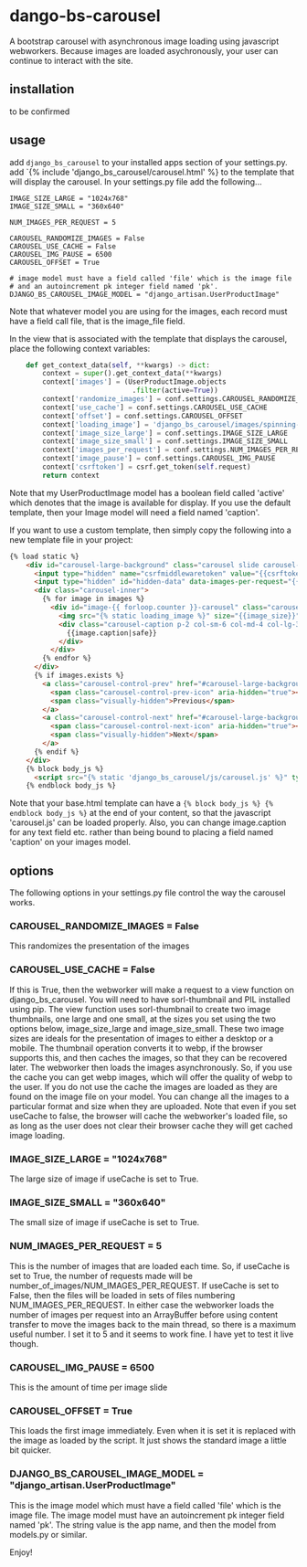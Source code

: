 # dango-bs-carousel
A bootstrap carousel with asynchronous image loading using javascript webworkers.  Because images are loaded asychronously, your user can continue to interact with the site.

## installation
to be confirmed

## usage
add `django_bs_carousel` to your installed apps section of your settings.py.
add `{% include 'django_bs_carousel/carousel.html' %} to the template that will display the carousel.
In your settings.py file add the following...
```
IMAGE_SIZE_LARGE = "1024x768"
IMAGE_SIZE_SMALL = "360x640"

NUM_IMAGES_PER_REQUEST = 5

CAROUSEL_RANDOMIZE_IMAGES = False
CAROUSEL_USE_CACHE = False
CAROUSEL_IMG_PAUSE = 6500
CAROUSEL_OFFSET = True

# image model must have a field called 'file' which is the image file
# and an autoincrement pk integer field named 'pk'.
DJANGO_BS_CAROUSEL_IMAGE_MODEL = "django_artisan.UserProductImage"
```
Note that whatever model you are using for the images, each record must have a field call file, that is the image_file field.

In the view that is associated with the template that displays the carousel, place the following context variables:
```python
    def get_context_data(self, **kwargs) -> dict:
        context = super().get_context_data(**kwargs)
        context['images'] = (UserProductImage.objects
                              .filter(active=True))
        context['randomize_images'] = conf.settings.CAROUSEL_RANDOMIZE_IMAGES
        context['use_cache'] = conf.settings.CAROUSEL_USE_CACHE
        context['offset'] = conf.settings.CAROUSEL_OFFSET
        context['loading_image'] = 'django_bs_carousel/images/spinning-circles.svg'
        context['image_size_large'] = conf.settings.IMAGE_SIZE_LARGE
        context['image_size_small'] = conf.settings.IMAGE_SIZE_SMALL
        context['images_per_request'] = conf.settings.NUM_IMAGES_PER_REQUEST
        context['image_pause'] = conf.settings.CAROUSEL_IMG_PAUSE
        context['csrftoken'] = csrf.get_token(self.request)
        return context

```
Note that my UserProductImage model has a boolean field called 'active' which denotes that the image is available for display.
If you use the default template, then your Image model will need a field named 'caption'.

If you want to use a custom template, then simply copy the following into a new template file in your project:
```html
{% load static %}
    <div id="carousel-large-background" class="carousel slide carousel-fade" data-bs-interval="{{image_pause}}" data-bs-ride="carousel" data-bs-pause="false">
      <input type="hidden" name="csrfmiddlewaretoken" value="{{csrftoken}}">
      <input type="hidden" id="hidden-data" data-images-per-request="{{images_per_request}}" data-use-cache="{{use_cache}}" data-randomize-images="{{randomize_images}}" data-loading-image="{% static loading_image %}" data-image-size-large="{{image_size_large}}" data-image-size-small="{{image_size_small}}" data-offset="{{offset}}">
      <div class="carousel-inner">
        {% for image in images %}
          <div id="image-{{ forloop.counter }}-carousel" class="carousel-item">
            <img src="{% static loading_image %}" size="{{image_size}}" height="100%" class="carousel-image" id="{{image.id}}" data-image-src="{{image.file.url}}">
            <div class="carousel-caption p-2 col-sm-6 col-md-4 col-lg-3 d-md-block text-white">
              {{image.caption|safe}}
            </div>
          </div>
        {% endfor %}
      </div>
      {% if images.exists %}
        <a class="carousel-control-prev" href="#carousel-large-background" role="button" data-bs-slide="prev">
          <span class="carousel-control-prev-icon" aria-hidden="true"></span>
          <span class="visually-hidden">Previous</span>
        </a>
        <a class="carousel-control-next" href="#carousel-large-background" role="button" data-bs-slide="next">
          <span class="carousel-control-next-icon" aria-hidden="true"></span>
          <span class="visually-hidden">Next</span>
        </a>
      {% endif %}
    </div>
    {% block body_js %}
      <script src="{% static 'django_bs_carousel/js/carousel.js' %}" type="application/javascript" referrerpolicy="origin" defer=""></script>
    {% endblock body_js %}
```
Note that your base.html template can have a `{% block body_js %} {% endblock body_js %}` at the end of your content, so that the javascript 'carousel.js' can be loaded properly.  Also, you can change image.caption for any text field etc. rather than being bound to placing a field named 'caption' on your images model.

## options
The following options in your settings.py file control the way the carousel works.

### CAROUSEL_RANDOMIZE_IMAGES = False
This randomizes the presentation of the images
### CAROUSEL_USE_CACHE = False
If this is True, then the webworker will make a request to a view function on django_bs_carousel.  You will need to have sorl-thumbnail and PIL installed using pip.  The view function uses sorl-thumbnail to create two image thumbnails, one large and one small, at the sizes you set using the two options below, image_size_large and image_size_small.  These two image sizes are ideals for the presentation of images to either a desktop or a mobile.  The thumbnail operation converts it to webp, if the browser supports this, and then caches the images, so that they can be recovered later.  The webworker then loads the images asynchronously.  So, if you use the cache you can get webp images, which will offer the quality of webp to the user.  If you do not use the cache the images are loaded as they are found on the image file on your model.  You can change all the images to a particular format and size when they are uploaded.  Note that even if you set useCache to false, the browser will cache the webworker's loaded file, so as long as the user does not clear their browser cache they will get cached image loading.
### IMAGE_SIZE_LARGE = "1024x768"
The large size of image if useCache is set to True.
### IMAGE_SIZE_SMALL = "360x640"
The small size of image if useCache is set to True.
### NUM_IMAGES_PER_REQUEST = 5
This is the number of images that are loaded each time.  So, if useCache is set to True, the number of requests made will be number_of_images/NUM_IMAGES_PER_REQUEST.  If useCache is set to False, then the files will be loaded in sets of files numbering NUM_IMAGES_PER_REQUEST.  In either case the webworker loads the number of images per request into an ArrayBuffer before using content transfer to move the images back to the main thread, so there is a maximum useful number.  I set it to 5 and it seems to work fine.  I have yet to test it live though.
### CAROUSEL_IMG_PAUSE = 6500
This is the amount of time per image slide
### CAROUSEL_OFFSET = True
This loads the first image immediately.  Even when it is set it is replaced with the image as loaded by the script.  It just shows the standard image a little bit quicker.

### DJANGO_BS_CAROUSEL_IMAGE_MODEL = "django_artisan.UserProductImage"
This is the image model which must have a field called 'file' which is the image file.  The image model must have an autoincrement pk integer field named 'pk'.
The string value is the app name, and then the model from models.py or similar.

Enjoy!
